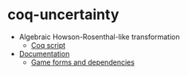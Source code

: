 # coq-uncertainty

- Algebraic Howson-Rosenthal-like transformation 
  - [Coq script](HR_algebrique.v)
- [Documentation](doc/)
  - [Game forms and dependencies](doc/game_forms.md)


